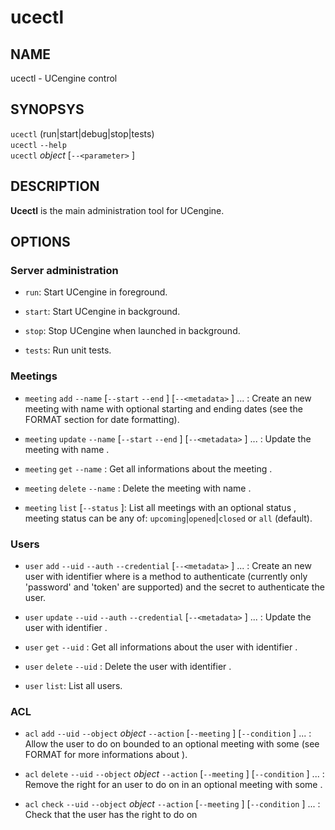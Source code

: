 # ucectl

## NAME
ucectl - UCengine control

## SYNOPSYS

`ucectl` (run|start|debug|stop|tests) <br />
`ucectl` `--help` <br />
`ucectl` *object* <action> [`--<parameter>` <value>] <br />

## DESCRIPTION

**Ucectl** is the main administration tool for UCengine.

## OPTIONS

### Server administration

  * `run`:
    Start UCengine in foreground.

  * `start`:
    Start UCengine in background.

  * `stop`:
    Stop UCengine when launched in background.
    
  * `tests`:
    Run unit tests.

### Meetings

  * `meeting` `add` `--name` <name> [`--start` <date> `--end` <date>] [`--<metadata>` <value>] ... :
    Create an new meeting with name <name> with optional starting and ending dates (see the FORMAT section for date formatting).

  * `meeting` `update` `--name` <name> [`--start` <date> `--end` <date>] [`--<metadata>` <value>] ... :
    Update the meeting with name <name>.

  * `meeting` `get` `--name` <name>:
    Get all informations about the meeting <name>.
  
  * `meeting` `delete` `--name` <name>:
    Delete the meeting with name <name>.
  
  * `meeting` `list` [`--status` <status>]:
    List all meetings with an optional status <status>, meeting status can be any of: `upcoming`|`opened`|`closed` or `all` (default).

### Users

  * `user` `add` `--uid` <uid> `--auth` <auth> `--credential` <credential> [`--<metadata>` <value>] ... :
    Create an new user with identifier <uid> where <auth> is a method to authenticate (currently only 'password' and 'token' are supported) and <credential> the secret to authenticate the user.

  * `user` `update` `--uid` <uid> `--auth` <auth> `--credential` <credential> [`--<metadata>` <value>] ... :
    Update the user with identifier <uid>.

  * `user` `get` `--uid` <uid>:
    Get all informations about the user with identifier <uid>.
  
  * `user` `delete` `--uid` <uid>:
    Delete the user with identifier <uid>.
  
  * `user` `list`:
    List all users.

### ACL

  * `acl` `add` `--uid` <uid> `--object` *object* `--action` <action> [`--meeting` <meeting>] [`--condition` <value>] ... :
    Allow the user <uid> to do <action> on <object> bounded to an optional meeting <meeting> with some <conditions> (see FORMAT for more informations about <conditions>).

  * `acl` `delete` `--uid` <uid> `--object` *object* `--action` <action> [`--meeting` <meeting>] [`--condition` <value>] ... :
    Remove the right for an user <uid> to do <action> on <object> in an optional meeting <meeting> with some <conditions>.
    
  * `acl` `check` `--uid` <uid> `--object` *object* `--action` <action> [`--meeting` <meeting>] [`--condition` <value>] ... :
    Check that the user <uid> has the right to do <action> on <object> in an optional meeting <meeting> with some <conditions>.

## FORMAT

  - `<date>`:
    ISO8601 formatted date (ex. '2010-25-12 00:00:01').

  - `metadata`:
    meetings can hold an unlimited amount of metadata as a `key`=<value> store. Any arguments of the command line which are not part of the expected parameters are automatically added to the metadata of the object.

  - `conditions`:
    Just like `metadata` a list of conditions is created with all the command line arguments that are not used by the method itself. The list of conditions that can be used depend on the `object` and `action` used.

## EXAMPLES

List all meetings:
	ucectl meeting list

Only keep the closed|opened|upcoming meetings:
	ucectl meeting list --status closed
	ucectl meeting list --status opened
	ucectl meeting list --status upcoming

Create a new meeting 'Christmas dinner':
	ucectl meeting add --name 'Christmas dinner' --start '2010-24-12 20:30:00'
                --end '2010-25-12 03:00:00' --appetizer 'Chips'

Make it frenchier:
	ucectl meeting update --name 'Christmas dinner' --start '2010-24-12 20:30:00'
                --end '2010-25-12 07:00:00' --appetizer 'Snails'

And delete it:
	ucectl meeting delete --name 'Christmas dinner'

Create a new user 'Chuck' with a password set to 'Norris' with his nickname in the metadata:
	ucectl user add --uid 'Chuck' --auth 'password' --credential 'Norris'
		--nickname 'Colonel Braddock'
	
Update the user with a stronger password and a different nickname:
	ucectl user update --uid 'Chuck' --auth 'password' --credential '835dc9b5fa0ffa8'
		--nickname 'Cordell Walker'

Allow Chuck to join the meeting 'Coliseum' if he doesn't wear shirt:
	ucectl acl add --uid 'Chuck' --meeting 'Coliseum' --object 'roster'
		--action 'add' --topless 'yes'

Check that Chuck cannot join the meeting 'Coliseum' if he wear shirt:
	ucectl acl add --uid 'Chuck' --meeting 'Coliseum' --object 'roster'
		--action 'add' --topless 'no'

Delete this right:
	ucectl acl delete --uid 'Chuck' --meeting 'Coliseum' --object 'roster'
		--action 'add' --topless 'yes'

And delete the user 'Chuck':
	ucectl user delete --uid 'Chuck'
